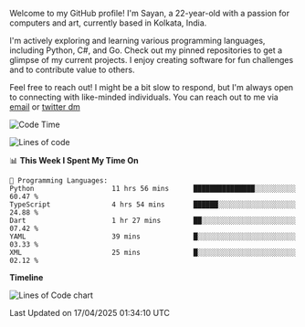 Welcome to my GitHub profile! I'm Sayan, a 22-year-old with a passion for computers and art, currently based in Kolkata, India.

I'm actively exploring and learning various programming languages, including Python, C#, and Go. Check out my pinned repositories to get a glimpse of my current projects. I enjoy creating software for fun challenges and to contribute value to others.

Feel free to reach out! I might be a bit slow to respond, but I'm always open to connecting with like-minded individuals. You can reach out to me via [email](mailto:me@sayanbiswas.in) or [twitter dm](https://twitter.com/TheDankDel)

<!--START_SECTION:waka-->
![Code Time](http://img.shields.io/badge/Code%20Time-2%2C204%20hrs%2010%20mins-blue)

![Lines of code](https://img.shields.io/badge/From%20Hello%20World%20I%27ve%20Written-7.8%20million%20lines%20of%20code-blue)

📊 **This Week I Spent My Time On** 

```text
💬 Programming Languages: 
Python                   11 hrs 56 mins      ███████████████░░░░░░░░░░   60.47 % 
TypeScript               4 hrs 54 mins       ██████░░░░░░░░░░░░░░░░░░░   24.88 % 
Dart                     1 hr 27 mins        ██░░░░░░░░░░░░░░░░░░░░░░░   07.42 % 
YAML                     39 mins             █░░░░░░░░░░░░░░░░░░░░░░░░   03.33 % 
XML                      25 mins             █░░░░░░░░░░░░░░░░░░░░░░░░   02.12 % 
```

**Timeline**

![Lines of Code chart](https://raw.githubusercontent.com/Dank-del/Dank-del/main/assets/bar_graph.png)


 Last Updated on 17/04/2025 01:34:10 UTC
<!--END_SECTION:waka-->
